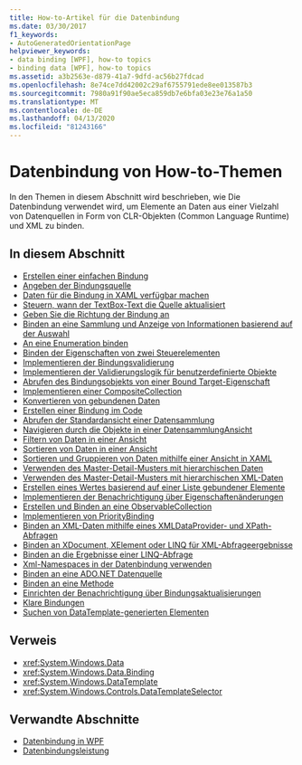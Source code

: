 ```yaml
---
title: How-to-Artikel für die Datenbindung
ms.date: 03/30/2017
f1_keywords:
- AutoGeneratedOrientationPage
helpviewer_keywords:
- data binding [WPF], how-to topics
- binding data [WPF], how-to topics
ms.assetid: a3b2563e-d879-41a7-9dfd-ac56b27fdcad
ms.openlocfilehash: 8e74ce7dd42002c29af6755791ede8ee013587b3
ms.sourcegitcommit: 7980a91f90ae5eca859db7e6bfa03e23e76a1a50
ms.translationtype: MT
ms.contentlocale: de-DE
ms.lasthandoff: 04/13/2020
ms.locfileid: "81243166"
---
```

# <a name="data-binding-how-to-topics"></a>Datenbindung von How-to-Themen

In den Themen in diesem Abschnitt wird beschrieben, wie Die Datenbindung verwendet wird, um Elemente an Daten aus einer Vielzahl von Datenquellen in Form von CLR-Objekten (Common Language Runtime) und XML zu binden.

## <a name="in-this-section"></a>In diesem Abschnitt

- [Erstellen einer einfachen Bindung](how-to-create-a-simple-binding.md)
- [Angeben der Bindungsquelle](how-to-specify-the-binding-source.md)
- [Daten für die Bindung in XAML verfügbar machen](how-to-make-data-available-for-binding-in-xaml.md)
- [Steuern, wann der TextBox-Text die Quelle aktualisiert](how-to-control-when-the-textbox-text-updates-the-source.md)
- [Geben Sie die Richtung der Bindung an](how-to-specify-the-direction-of-the-binding.md)
- [Binden an eine Sammlung und Anzeige von Informationen basierend auf der Auswahl](how-to-bind-to-a-collection-and-display-information-based-on-selection.md)
- [An eine Enumeration binden](how-to-bind-to-an-enumeration.md)
- [Binden der Eigenschaften von zwei Steuerelementen](how-to-bind-the-properties-of-two-controls.md)
- [Implementieren der Bindungsvalidierung](how-to-implement-binding-validation.md)
- [Implementieren der Validierungslogik für benutzerdefinierte Objekte](how-to-implement-validation-logic-on-custom-objects.md)
- [Abrufen des Bindungsobjekts von einer Bound Target-Eigenschaft](how-to-get-the-binding-object-from-a-bound-target-property.md)
- [Implementieren einer CompositeCollection](how-to-implement-a-compositecollection.md)
- [Konvertieren von gebundenen Daten](how-to-convert-bound-data.md)
- [Erstellen einer Bindung im Code](how-to-create-a-binding-in-code.md)
- [Abrufen der Standardansicht einer Datensammlung](how-to-get-the-default-view-of-a-data-collection.md)
- [Navigieren durch die Objekte in einer DatensammlungAnsicht](how-to-navigate-through-the-objects-in-a-data-collectionview.md)
- [Filtern von Daten in einer Ansicht](how-to-filter-data-in-a-view.md)
- [Sortieren von Daten in einer Ansicht](how-to-sort-data-in-a-view.md)
- [Sortieren und Gruppieren von Daten mithilfe einer Ansicht in XAML](how-to-sort-and-group-data-using-a-view-in-xaml.md)
- [Verwenden des Master-Detail-Musters mit hierarchischen Daten](how-to-use-the-master-detail-pattern-with-hierarchical-data.md)
- [Verwenden des Master-Detail-Musters mit hierarchischen XML-Daten](how-to-use-the-master-detail-pattern-with-hierarchical-xml-data.md)
- [Erstellen eines Wertes basierend auf einer Liste gebundener Elemente](how-to-produce-a-value-based-on-a-list-of-bound-items.md)
- [Implementieren der Benachrichtigung über Eigenschaftenänderungen](how-to-implement-property-change-notification.md)
- [Erstellen und Binden an eine ObservableCollection](how-to-create-and-bind-to-an-observablecollection.md)
- [Implementieren von PriorityBinding](how-to-implement-prioritybinding.md)
- [Binden an XML-Daten mithilfe eines XMLDataProvider- und XPath-Abfragen](how-to-bind-to-xml-data-using-an-xmldataprovider-and-xpath-queries.md)
- [Binden an XDocument, XElement oder LINQ für XML-Abfrageergebnisse](how-to-bind-to-xdocument-xelement-or-linq-for-xml-query-results.md)
- [Binden an die Ergebnisse einer LINQ-Abfrage](how-to-bind-to-the-results-of-a-linq-query.md)
- [Xml-Namespaces in der Datenbindung verwenden](how-to-use-xml-namespaces-in-data-binding.md)
- [Binden an eine ADO.NET Datenquelle](how-to-bind-to-an-ado-net-data-source.md)
- [Binden an eine Methode](how-to-bind-to-a-method.md)
- [Einrichten der Benachrichtigung über Bindungsaktualisierungen](how-to-set-up-notification-of-binding-updates.md)
- [Klare Bindungen](how-to-clear-bindings.md)
- [Suchen von DataTemplate-generierten Elementen](how-to-find-datatemplate-generated-elements.md)

## <a name="reference"></a>Verweis

- <xref:System.Windows.Data>
- <xref:System.Windows.Data.Binding>
- <xref:System.Windows.DataTemplate>
- <xref:System.Windows.Controls.DataTemplateSelector>

## <a name="related-sections"></a>Verwandte Abschnitte

- [Datenbindung in WPF](../../../desktop-wpf/data/data-binding-overview.md)
- [Datenbindungsleistung](../advanced/optimizing-performance-data-binding.md)
